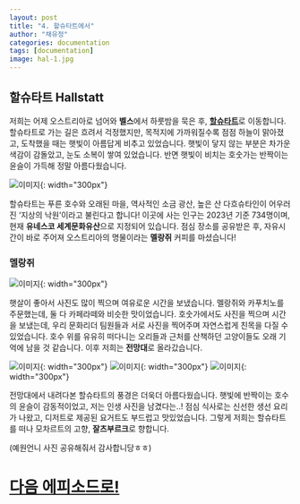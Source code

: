 ```yaml
---
layout: post
title: "4. 할슈타트에서"
author: "채유정"
categories: documentation
tags: [documentation]
image: hal-1.jpg
---
```


## 할슈타트 Hallstatt

저희는 어제 오스트리아로 넘어와 **벨스**에서 하룻밤을 묵은 후, [**할슈타트**](https://travel.naver.com/overseas/ATHLT190427/city/summary)로 이동합니다. 할슈타트로 가는 길은 흐려서 걱정했지만, 목적지에 가까워질수록 점점 하늘이 맑아졌고, 도착했을 때는 햇빛이 아름답게 비추고 있었습니다. 햇빛이 닿지 않는 부분은 차가운 색감이 감돌았고, 눈도 소복이 쌓여 있었습니다. 반면 햇빛이 비치는 호숫가는 반짝이는 윤슬이 가득해 정말 아름다웠습니다.

![이미지](/assets/img/hal-7.jpg "전망대"){: width="300px"}

할슈타트는 푸른 호수와 오래된 마을, 역사적인 소금 광산, 높은 산 다흐슈타인이 어우러진 ‘지상의 낙원’이라고 불린다고 합니다! 이곳에 사는 인구는 2023년 기준 734명이며, 현재 **유네스코 세계문화유산**으로 지정되어 있습니다. 점심 장소를 공유받은 후, 자유시간이 바로 주어져 오스트리아의 명물이라는 **멜랑쥐** 커피를 마셨습니다!

### 멜랑쥐

![이미지](/assets/img/hal-3.jpg "멜랑쥐"){: width="300px"}

햇살이 좋아서 사진도 많이 찍으며 여유로운 시간을 보냈습니다. 멜랑쥐와 카푸치노를 주문했는데, 둘 다 카페라떼와 비슷한 맛이었습니다. 호숫가에서도 사진을 찍으며 시간을 보냈는데, 우리 문화리더 팀원들과 서로 사진을 찍어주며 자연스럽게 친목을 다질 수 있었습니다. 호수 위를 유유히 떠다니는 오리들과 근처를 산책하던 고양이들도 오래 기억에 남을 것 같습니다. 이후 저희는 **전망대**로 올라갔습니다.

![이미지](/assets/img/hal-4.jpg "호숫가"){: width="300px"}
![이미지](/assets/img/hal-2.jpg "할슈타트"){: width="300px"}
![이미지](/assets/img/hal-6.jpg "전망대"){: width="300px"}

전망대에서 내려다본 할슈타트의 풍경은 더욱더 아름다웠습니다. 햇빛에 반짝이는 호수의 윤슬이 감동적이었고, 저는 인생 사진을 남겼다는..! 점심 식사로는 신선한 생선 요리가 나왔고, 디저트로 제공된 요거트도 부드럽고 맛있었습니다. 그렇게 저희는 할슈타트를 떠나 모차르트의 고향, **잘츠부르크**로 향합니다.

(예원언니 사진 공유해줘서 감사합니당ㅎㅎ)

# [다음 에피소드로!](https://y2ll5wxxx.github.io/salz)
